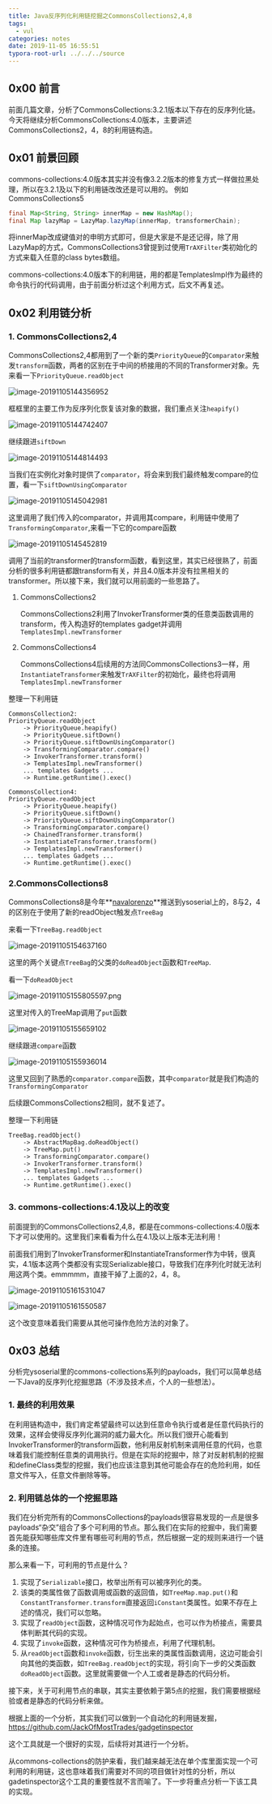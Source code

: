 ```yaml
---
title: Java反序列化利用链挖掘之CommonsCollections2,4,8
tags: 
  - vul
categories: notes
date: 2019-11-05 16:55:51
typora-root-url: ../../../source
---
```


## 0x00 前言

前面几篇文章，分析了CommonsCollections:3.2.1版本以下存在的反序列化链。今天将继续分析CommonsCollections:4.0版本，主要讲述CommonsCollections2，4，8的利用链构造。

<!-- more -->

## 0x01 前景回顾

commons-collections:4.0版本其实并没有像3.2.2版本的修复方式一样做拉黑处理，所以在3.2.1及以下的利用链改改还是可以用的。
例如CommonsCollections5

```java
final Map<String, String> innerMap = new HashMap();
final Map lazyMap = LazyMap.lazyMap(innerMap, transformerChain);
```

将innerMap改成键值对的申明方式即可，但是大家是不是还记得，除了用LazyMap的方式，CommonsCollections3曾提到过使用`TrAXFilter`类初始化的方式来载入任意的class bytes数组。

commons-collections:4.0版本下的利用链，用的都是TemplatesImpl作为最终的命令执行的代码调用，由于前面分析过这个利用方式，后文不再复述。

## 0x02 利用链分析

### 1. CommonsCollections2,4

CommonsCollections2,4都用到了一个新的类`PriorityQueue`的`Comparator`来触发`transform`函数，两者的区别在于中间的桥接用的不同的Transformer对象。先来看一下`PriorityQueue.readObject`

![image-20191105144356952](/images/study-java-deserialized-commonscollections4-20191105/image-20191105144356952.png)

框框里的主要工作为反序列化恢复该对象的数据，我们重点关注`heapify()`

![image-20191105144742407](/images/study-java-deserialized-commonscollections4-20191105/image-20191105144742407.png)

继续跟进`siftDown`

![image-20191105144814493](/images/study-java-deserialized-commonscollections4-20191105/image-20191105144814493.png)

当我们在实例化对象时提供了`comparator`，将会来到我们最终触发compare的位置，看一下`siftDownUsingComparator`

![image-20191105145042981](/images/study-java-deserialized-commonscollections4-20191105/image-20191105145042981.png)

这里调用了我们传入的comparator，并调用其compare，利用链中使用了`TransformingComparator`,来看一下它的compare函数

![image-20191105145452819](/images/study-java-deserialized-commonscollections4-20191105/image-20191105145452819.png)

调用了当前的transformer的transform函数，看到这里，其实已经很熟了，前面分析的很多利用链都跟transform有关，并且4.0版本并没有拉黑相关的transformer。所以接下来，我们就可以用前面的一些思路了。

1. CommonsCollections2

   CommonsCollections2利用了InvokerTransformer类的任意类函数调用的transform，传入构造好的templates gadget并调用	`TemplatesImpl.newTransformer`

2. CommonsCollections4

   CommonsCollections4后续用的方法同CommonsCollections3一样，用`InstantiateTransformer`来触发`TrAXFilter`的初始化，最终也将调用`TemplatesImpl.newTransformer`

整理一下利用链

```
CommonsCollection2:
PriorityQueue.readObject
	-> PriorityQueue.heapify()
	-> PriorityQueue.siftDown()
	-> PriorityQueue.siftDownUsingComparator()
	-> TransformingComparator.compare()
	-> InvokerTransformer.transform()
	-> TemplatesImpl.newTransformer()
	... templates Gadgets ...
	-> Runtime.getRuntime().exec()

CommonsCollection4:
PriorityQueue.readObject
	-> PriorityQueue.heapify()
	-> PriorityQueue.siftDown()
	-> PriorityQueue.siftDownUsingComparator()
	-> TransformingComparator.compare()
	-> ChainedTransformer.transform()
	-> InstantiateTransformer.transform()
	-> TemplatesImpl.newTransformer()
	... templates Gadgets ...
	-> Runtime.getRuntime().exec()
```

### 2.CommonsCollections8

CommonsCollections8是今年**[navalorenzo](https://github.com/navalorenzo)**推送到ysoserial上的，8与2，4的区别在于使用了新的readObject触发点`TreeBag`

来看一下`TreeBag.readObject`

![image-20191105154637160](/images/study-java-deserialized-commonscollections4-20191105/image-20191105154637160.png)

这里的两个关键点`TreeBag`的父类的`doReadObject`函数和`TreeMap`.

看一下`doReadObject`

![image-20191105155805597.png](/images/study-java-deserialized-commonscollections4-20191105/image-20191105155805597.png)

这里对传入的TreeMap调用了`put`函数

![image-20191105155659102](/images/study-java-deserialized-commonscollections4-20191105/image-20191105155659102.png)

继续跟进`compare`函数

![image-20191105155936014](/images/study-java-deserialized-commonscollections4-20191105/image-20191105155936014.png)

这里又回到了熟悉的`comparator.compare`函数，其中`comparator`就是我们构造的`TransformingComparator`

后续跟CommonsCollections2相同，就不复述了。

整理一下利用链

```
TreeBag.readObject()
	-> AbstractMapBag.doReadObject()
	-> TreeMap.put()
	-> TransformingComparator.compare()
	-> InvokerTransformer.transform()
	-> TemplatesImpl.newTransformer()
	... templates Gadgets ...
	-> Runtime.getRuntime().exec()
```

### 3. commons-collections:4.1及以上的改变

前面提到的CommonsCollections2,4,8，都是在commons-collections:4.0版本下才可以使用的。这里我们来看看为什么在4.1及以上版本无法利用！

前面我们用到了InvokerTransformer和InstantiateTransformer作为中转，很真实，4.1版本这两个类都没有实现Serializable接口，导致我们在序列化时就无法利用这两个类。emmmmm，直接干掉了上面的2，4，8。

![image-20191105161531047](/images/study-java-deserialized-commonscollections4-20191105/image-20191105161531047.png)

![image-20191105161550587](/images/study-java-deserialized-commonscollections4-20191105/image-20191105161550587.png)

这个改变意味着我们需要从其他可操作危险方法的对象了。

## 0x03 总结

分析完ysoserial里的commons-collections系列的payloads，我们可以简单总结一下Java的反序列化挖掘思路（不涉及技术点，个人的一些想法）。

### 1. 最终的利用效果

在利用链构造中，我们肯定希望最终可以达到任意命令执行或者是任意代码执行的效果，这样会使得反序列化漏洞的威力最大化。所以我们很开心能看到InvokerTransformer的transform函数，他利用反射机制来调用任意的代码，也意味着我们能控制任意类的调用执行。但是在实际的挖掘中，除了对反射机制的挖掘和defineClass类型的挖掘，我们也应该注意到其他可能会存在的危险利用，如任意文件写入，任意文件删除等等。

### 2. 利用链总体的一个挖掘思路

我们在分析完所有的CommonsCollections的payloads很容易发现的一点是很多payloads“杂交”组合了多个可利用的节点。那么我们在实际的挖掘中，我们需要首先能获知哪些库文件里有哪些可利用的节点，然后根据一定的规则来进行一个链条的连接。

那么来看一下，可利用的节点是什么？

1. 实现了`Serializable`接口，枚举出所有可以被序列化的类。
2. 该类的类属性做了函数调用或函数的返回值，如`TreeMap.map.put()`和`ConstantTransformer.transform`直接返回`iConstant`类属性。如果不存在上述的情况，我们可以忽略。
3. 实现了`readObject`函数，这种情况可作为起始点，也可以作为桥接点，需要具体判断其代码的实现。
4. 实现了`invoke`函数，这种情况可作为桥接点，利用了代理机制。
5. 从`readObject`函数和`invoke`函数，衍生出来的类属性函数调用，这边可能会引向其他的类函数，如`TreeBag.readObject`的实现，将引向下一步的父类函数`doReadObject`函数。这里就需要做一个人工或者是静态的代码分析。

接下来，关于可利用节点的串联，其实主要依赖于第5点的挖掘，我们需要根据经验或者是静态的代码分析来做。

根据上面的一个分析，其实我们可以做到一个自动化的利用链发掘，https://github.com/JackOfMostTrades/gadgetinspector

这个工具就是一个很好的实现，后续将对其进行一个分析。

从commons-collections的防护来看，我们越来越无法在单个库里面实现一个可利用的利用链，这也意味着我们需要对不同的项目做针对性的分析，所以gadetinspector这个工具的重要性就不言而喻了。下一步将重点分析一下该工具的实现。